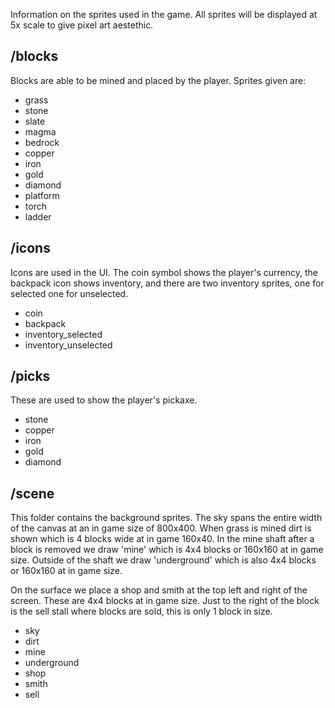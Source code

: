 Information on the sprites used in the game. All sprites will be displayed at 5x scale to give pixel art aestethic.

## /blocks

Blocks are able to be mined and placed by the player. Sprites given are:
- grass
- stone
- slate
- magma
- bedrock
- copper
- iron
- gold
- diamond
- platform
- torch
- ladder

## /icons

Icons are used in the UI. The coin symbol shows the player's currency, the backpack icon shows inventory, and there are two inventory sprites, one for selected one for unselected.

- coin
- backpack
- inventory_selected
- inventory_unselected

## /picks

These are used to show the player's pickaxe.

- stone
- copper
- iron
- gold
- diamond

## /scene

This folder contains the background sprites. The sky spans the entire width of the canvas at an in game size of 800x400. When grass is mined dirt is shown which is 4 blocks wide at in game 160x40. In the mine shaft after a block is removed we draw 'mine' which is 4x4 blocks or 160x160 at in game size. Outside of the shaft we draw 'underground' which is also 4x4 blocks or 160x160 at in game size.

On the surface we place a shop and smith at the top left and right of the screen. These are 4x4 blocks at in game size. Just to the right of the block is the sell stall where blocks are sold, this is only 1 block in size.

- sky
- dirt
- mine
- underground
- shop
- smith
- sell
